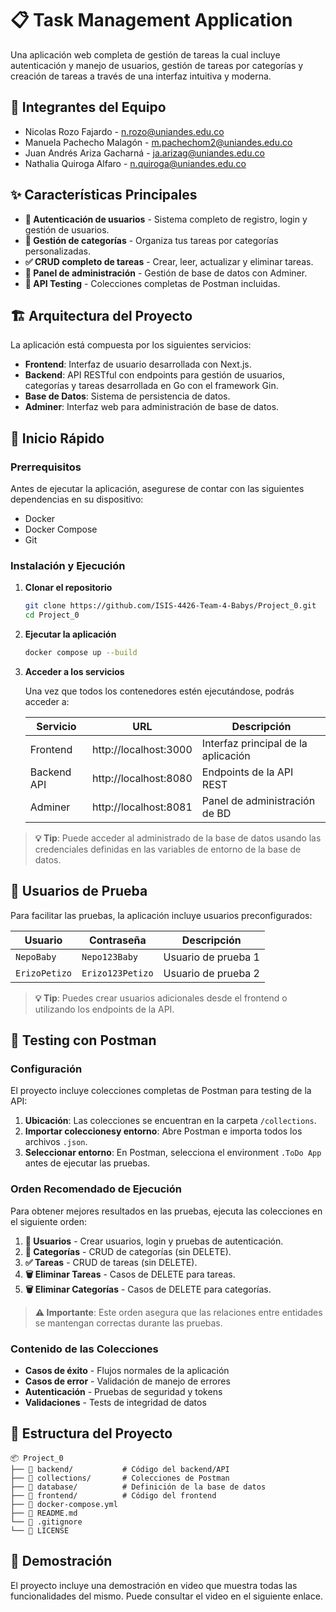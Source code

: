 # 📋 Task Management Application

Una aplicación web completa de gestión de tareas la cual incluye autenticación y manejo de usuarios, gestión de tareas por categorías y creación de tareas a través de una interfaz intuitiva y moderna.

## 👥 Integrantes del Equipo

- Nicolas Rozo Fajardo - n.rozo@uniandes.edu.co
- Manuela Pachecho Malagón - m.pachechom2@uniandes.edu.co
- Juan Andrés Ariza Gacharná - ja.arizag@uniandes.edu.co
- Nathalia Quiroga Alfaro - n.quiroga@uniandes.edu.co

## ✨ Características Principales

- **🔐 Autenticación de usuarios** - Sistema completo de registro, login y gestión de usuarios.
- **📁 Gestión de categorías** - Organiza tus tareas por categorías personalizadas.
- **✅ CRUD completo de tareas** - Crear, leer, actualizar y eliminar tareas.
- **🔧 Panel de administración** - Gestión de base de datos con Adminer.
- **🧪 API Testing** - Colecciones completas de Postman incluidas.

## 🏗️ Arquitectura del Proyecto

La aplicación está compuesta por los siguientes servicios:

- **Frontend**: Interfaz de usuario desarrollada con Next.js.
- **Backend**: API RESTful con endpoints para gestión de usuarios, categorías y tareas desarrollada en Go con el framework Gin.
- **Base de Datos**: Sistema de persistencia de datos.
- **Adminer**: Interfaz web para administración de base de datos.

## 🚀 Inicio Rápido

### Prerrequisitos


Antes de ejecutar la aplicación, asegurese de contar con las siguientes dependencias en su dispositivo:

- Docker
- Docker Compose
- Git

### Instalación y Ejecución

1. **Clonar el repositorio**
   ```bash
   git clone https://github.com/ISIS-4426-Team-4-Babys/Project_0.git
   cd Project_0
   ```

2. **Ejecutar la aplicación**
   ```bash
   docker compose up --build
   ```

3. **Acceder a los servicios**
   
   Una vez que todos los contenedores estén ejecutándose, podrás acceder a:
   
   | Servicio | URL | Descripción |
   |----------|-----|-------------|
   | Frontend | http://localhost:3000 | Interfaz principal de la aplicación |
   | Backend API | http://localhost:8080 | Endpoints de la API REST |
   | Adminer | http://localhost:8081 | Panel de administración de BD |

> **💡 Tip**: Puede acceder al administrado de la base de datos usando las credenciales definidas en las variables de entorno de la base de datos.

## 👥 Usuarios de Prueba

Para facilitar las pruebas, la aplicación incluye usuarios preconfigurados:

| Usuario | Contraseña | Descripción |
|---------|------------|-------------|
| `NepoBaby` | `Nepo123Baby` | Usuario de prueba 1 |
| `ErizoPetizo` | `Erizo123Petizo` | Usuario de prueba 2 |

> **💡 Tip**: Puedes crear usuarios adicionales desde el frontend o utilizando los endpoints de la API. 

## 🧪 Testing con Postman

### Configuración

El proyecto incluye colecciones completas de Postman para testing de la API:

1. **Ubicación**: Las colecciones se encuentran en la carpeta `/collections`.
2. **Importar coleccionesy entorno**: Abre Postman e importa todos los archivos `.json`.
3. **Seleccionar entorno**: En Postman, selecciona el environment `.ToDo App` antes de ejecutar las pruebas.

### Orden Recomendado de Ejecución

Para obtener mejores resultados en las pruebas, ejecuta las colecciones en el siguiente orden:

1. **👤 Usuarios** - Crear usuarios, login y pruebas de autenticación.
2. **📁 Categorías** - CRUD de categorías (sin DELETE).
3. **✅ Tareas** - CRUD de tareas (sin DELETE).
4. **🗑️ Eliminar Tareas** - Casos de DELETE para tareas.
5. **🗑️ Eliminar Categorías** - Casos de DELETE para categorías.

> **⚠️ Importante**: Este orden asegura que las relaciones entre entidades se mantengan correctas durante las pruebas.

### Contenido de las Colecciones

- **Casos de éxito** - Flujos normales de la aplicación
- **Casos de error** - Validación de manejo de errores
- **Autenticación** - Pruebas de seguridad y tokens
- **Validaciones** - Tests de integridad de datos

## 📁 Estructura del Proyecto

```
📦 Project_0
├── 📁 backend/           # Código del backend/API
├── 📁 collections/       # Colecciones de Postman
├── 📁 database/          # Definición de la base de datos
├── 📁 frontend/          # Código del frontend
├── 📄 docker-compose.yml
├── 📄 README.md
└── 📄 .gitignore
└── 📄 LICENSE
```

## 🎥 Demostración

El proyecto incluye una demostración en video que muestra todas las funcionalidades del mismo. Puede consultar el video en el siguiente enlace. 
